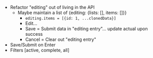 - Refactor "editing" out of living in the API
  - Maybe maintain a list of {editing: {lists: [], items: []}}
    - `editing.items = [{id: 1, ...clonedData}]`
    - Edit...
    - Save = Submit data in "editing entry"... update actual upon success
    - Cancel = Clear out "editing entry"
- Save/Submit on Enter <TextInput />
- Filters [active, complete, all]
